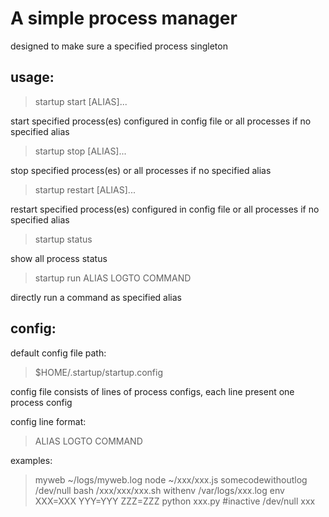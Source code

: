 A simple process manager
========================

designed to make sure a specified process singleton

usage:
------
>startup start [ALIAS]...

start specified process(es) configured in config file or all processes if no specified alias

>startup stop [ALIAS]...

stop specified process(es) or all processes if no specified alias

>startup restart [ALIAS]...

restart specified process(es) configured in config file or all processes if no specified alias

>startup status

show all process status

>startup run ALIAS LOGTO COMMAND

directly run a command as specified alias

config:
-------

default config file path:
>$HOME/.startup/startup.config

config file consists of lines of process configs, each line present one process config

config line format:
>ALIAS LOGTO COMMAND

examples:
>myweb ~/logs/myweb.log node ~/xxx/xxx.js
>somecodewithoutlog /dev/null bash /xxx/xxx/xxx.sh
>withenv /var/logs/xxx.log env XXX=XXX YYY=YYY ZZZ=ZZZ python xxx.py
>#inactive /dev/null xxx
